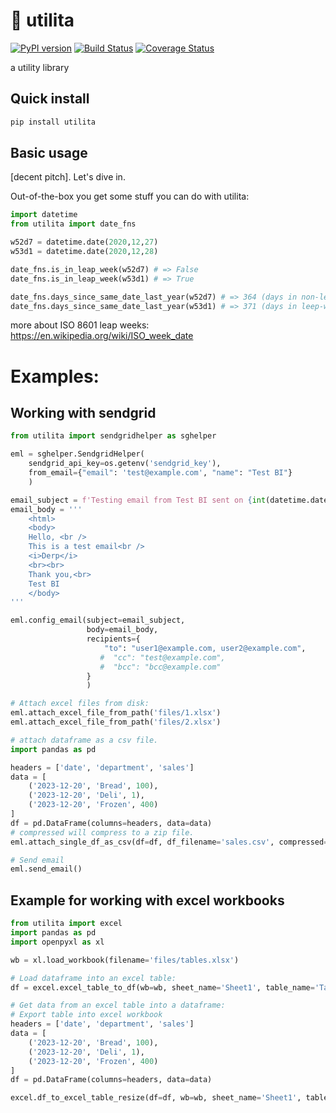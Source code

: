 # 🔧 utilita
[![PyPI version](https://badge.fury.io/py/utilita.svg)](https://badge.fury.io/py/utilita)
[![Build Status](https://travis-ci.com/json2d/utilita.svg?branch=master)](https://travis-ci.com/json2d/utilita) [![Coverage Status](https://coveralls.io/repos/github/json2d/utilita/badge.svg?branch=master)](https://coveralls.io/github/json2d/utilita?branch=master)

a utility library

## Quick install
```bash
pip install utilita
```

## Basic usage

[decent pitch]. Let's dive in.

Out-of-the-box you get some stuff you can do with utilita:

```py
import datetime
from utilita import date_fns

w52d7 = datetime.date(2020,12,27)
w53d1 = datetime.date(2020,12,28)

date_fns.is_in_leap_week(w52d7) # => False
date_fns.is_in_leap_week(w53d1) # => True

date_fns.days_since_same_date_last_year(w52d7) # => 364 (days in non-leep-week years)
date_fns.days_since_same_date_last_year(w53d1) # => 371 (days in leep-week years)

```

more about ISO 8601 leap weeks: https://en.wikipedia.org/wiki/ISO_week_date


# Examples:

## Working with sendgrid

```python
from utilita import sendgridhelper as sghelper

eml = sghelper.SendgridHelper(
    sendgrid_api_key=os.getenv('sendgrid_key'), 
    from_email={"email": 'test@example.com', "name": "Test BI"}
    )

email_subject = f'Testing email from Test BI sent on {int(datetime.datetime.now().timestamp())}'
email_body = '''
    <html>
    <body>
    Hello, <br />
    This is a test email<br />
    <i>Derp</i>
    <br><br>
    Thank you,<br>
    Test BI
    </body>  
'''

eml.config_email(subject=email_subject,
                 body=email_body,
                 recipients={
                     "to": "user1@example.com, user2@example.com",
                    #  "cc": "test@example.com",
                    #  "bcc": "bcc@example.com"
                 }
                 )

# Attach excel files from disk:
eml.attach_excel_file_from_path('files/1.xlsx')
eml.attach_excel_file_from_path('files/2.xlsx')

# attach dataframe as a csv file.
import pandas as pd

headers = ['date', 'department', 'sales']
data = [
    ('2023-12-20', 'Bread', 100),
    ('2023-12-20', 'Deli', 1),
    ('2023-12-20', 'Frozen', 400)
]
df = pd.DataFrame(columns=headers, data=data)
# compressed will compress to a zip file.
eml.attach_single_df_as_csv(df=df, df_filename='sales.csv', compressed=True)

# Send email
eml.send_email()
```

## Example for working with excel workbooks
```python
from utilita import excel
import pandas as pd
import openpyxl as xl

wb = xl.load_workbook(filename='files/tables.xlsx')

# Load dataframe into an excel table:
df = excel.excel_table_to_df(wb=wb, sheet_name='Sheet1', table_name='Table2')

# Get data from an excel table into a dataframe:
# Export table into excel workbook
headers = ['date', 'department', 'sales']
data = [
    ('2023-12-20', 'Bread', 100),
    ('2023-12-20', 'Deli', 1),
    ('2023-12-20', 'Frozen', 400)
]
df = pd.DataFrame(columns=headers, data=data)

excel.df_to_excel_table_resize(df=df, wb=wb, sheet_name='Sheet1', table_name='Table2')

```